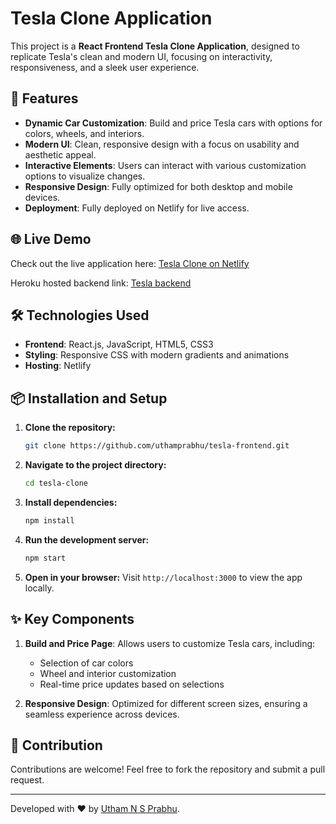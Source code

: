 # Tesla Clone Application

This project is a **React Frontend Tesla Clone Application**, designed to replicate Tesla's clean and modern UI, focusing on interactivity, responsiveness, and a sleek user experience.

## 🚀 Features

- **Dynamic Car Customization**: Build and price Tesla cars with options for colors, wheels, and interiors.
- **Modern UI**: Clean, responsive design with a focus on usability and aesthetic appeal.
- **Interactive Elements**: Users can interact with various customization options to visualize changes.
- **Responsive Design**: Fully optimized for both desktop and mobile devices.
- **Deployment**: Fully deployed on Netlify for live access.

## 🌐 Live Demo

Check out the live application here: [Tesla Clone on Netlify](https://unsp-tesla.netlify.app/)

Heroku hosted backend link: [Tesla backend](https://tesla-clone-app-e1ebd2301b9b.herokuapp.com/)

## 🛠️ Technologies Used

- **Frontend**: React.js, JavaScript, HTML5, CSS3
- **Styling**: Responsive CSS with modern gradients and animations
- **Hosting**: Netlify

## 📦 Installation and Setup

1. **Clone the repository:**
   ```bash
   git clone https://github.com/uthamprabhu/tesla-frontend.git
   ```

2. **Navigate to the project directory:**
   ```bash
   cd tesla-clone
   ```

3. **Install dependencies:**
   ```bash
   npm install
   ```

4. **Run the development server:**
   ```bash
   npm start
   ```

5. **Open in your browser:**
   Visit `http://localhost:3000` to view the app locally.

## ✨ Key Components

1. **Build and Price Page**: Allows users to customize Tesla cars, including:
   - Selection of car colors
   - Wheel and interior customization
   - Real-time price updates based on selections

2. **Responsive Design**: Optimized for different screen sizes, ensuring a seamless experience across devices.

## 🤝 Contribution

Contributions are welcome! Feel free to fork the repository and submit a pull request.

---

Developed with ❤️ by [Utham N S Prabhu](https://github.com/uthamprabhu).
